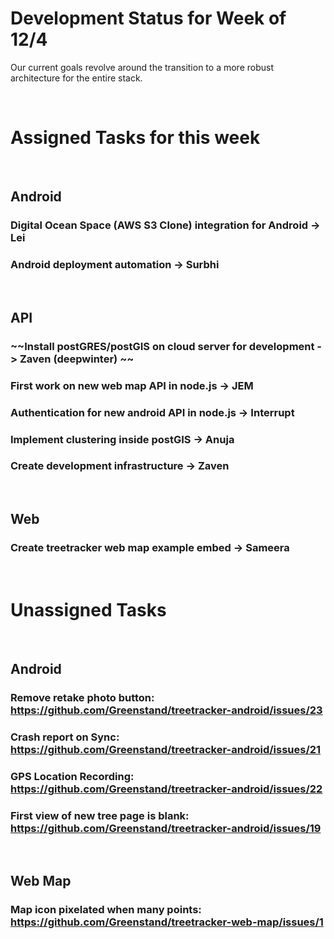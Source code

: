 # Development Status for Week of 12/4
Our current goals revolve around the transition to a more robust architecture for the entire stack.

&nbsp; 
&nbsp; 

 
# Assigned Tasks for this week
&nbsp; 

## Android
### Digital Ocean Space (AWS S3 Clone) integration for Android -> Lei
### Android deployment automation -> Surbhi
&nbsp; 

## API
### ~~Install postGRES/postGIS on cloud server for development -> Zaven (deepwinter) ~~
### First work on new web map API in node.js -> JEM
### Authentication for new android API in node.js -> Interrupt
### Implement clustering inside postGIS -> Anuja
### Create development infrastructure -> Zaven
&nbsp; 

## Web
### Create treetracker web map example embed -> Sameera

&nbsp; 

# Unassigned Tasks
&nbsp; 

## Android
### Remove retake photo button: https://github.com/Greenstand/treetracker-android/issues/23
### Crash report on Sync: https://github.com/Greenstand/treetracker-android/issues/21
### GPS Location Recording: https://github.com/Greenstand/treetracker-android/issues/22
### First view of new tree page is blank: https://github.com/Greenstand/treetracker-android/issues/19
&nbsp; 

## Web Map
### Map icon pixelated when many points: https://github.com/Greenstand/treetracker-web-map/issues/1

